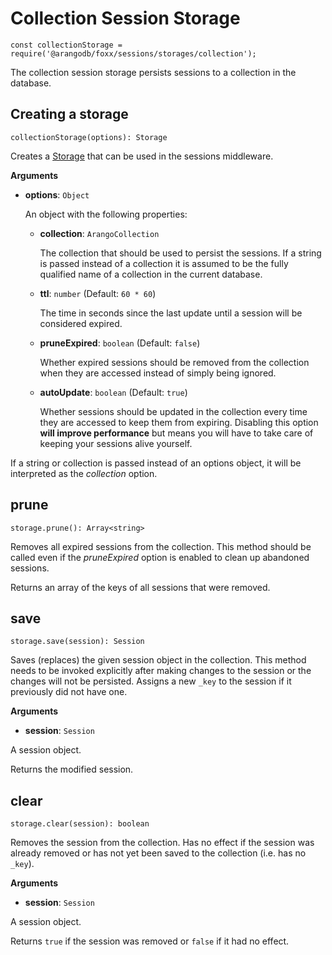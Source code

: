 Collection Session Storage
==========================

`const collectionStorage = require('@arangodb/foxx/sessions/storages/collection');`

The collection session storage persists sessions to a collection in the database.

Creating a storage
------------------

`collectionStorage(options): Storage`

Creates a [Storage](README.md) that can be used in the sessions middleware.

**Arguments**

* **options**: `Object`

  An object with the following properties:

  * **collection**: `ArangoCollection`

    The collection that should be used to persist the sessions.
    If a string is passed instead of a collection it is assumed to be the fully qualified name of a collection in the current database.

  * **ttl**: `number` (Default: `60 * 60`)

    The time in seconds since the last update until a session will be considered expired.

  * **pruneExpired**: `boolean` (Default: `false`)

    Whether expired sessions should be removed from the collection when they are accessed instead of simply being ignored.

  * **autoUpdate**: `boolean` (Default: `true`)

    Whether sessions should be updated in the collection every time they are accessed to keep them from expiring. Disabling this option **will improve performance** but means you will have to take care of keeping your sessions alive yourself.

If a string or collection is passed instead of an options object, it will be interpreted as the *collection* option.

prune
-----

`storage.prune(): Array<string>`

Removes all expired sessions from the collection. This method should be called even if the *pruneExpired* option is enabled to clean up abandoned sessions.

Returns an array of the keys of all sessions that were removed.

save
----

`storage.save(session): Session`

Saves (replaces) the given session object in the collection. This method needs to be invoked explicitly after making changes to the session or the changes will not be persisted. Assigns a new `_key` to the session if it previously did not have one.

**Arguments**

* **session**: `Session`

 A session object.

Returns the modified session.

clear
-----

`storage.clear(session): boolean`

Removes the session from the collection. Has no effect if the session was already removed or has not yet been saved to the collection (i.e. has no `_key`).

**Arguments**

* **session**: `Session`

 A session object.

Returns `true` if the session was removed or `false` if it had no effect.
